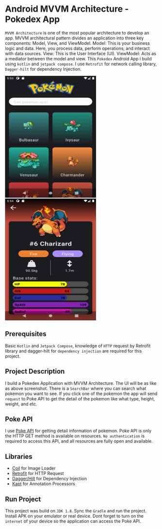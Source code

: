 # Android MVVM Architecture - Pokedex App

`MVVM Architecture` is one of the most popular architecture to develop an app. MVVM architectural pattern divides an application into three key components: Model, View, and ViewModel. Model: This is your business logic and data. Here, you process data, perform operations, and interact with data sources. View: This is the User Interface (UI). ViewModel: Acts as a mediator between the model and view.
This `Pokedex` Android App i build using `kotlin` and `jetpack compose`. I use `Retrofit` for network calling library, `Dagger-hilt` for dependency Injection.

<img src="app/src/main/res/drawable/list_screen_pokedex.png" width=300 height=400> <img src="app/src/main/res/drawable/detail_screen_pokedex.png" width=300 height=400> 

## Prerequisites

Basic `Kotlin` and `Jetpack Compose`, knowledge of `HTTP` request by Retrofit library and dagger-hilt for `dependency injection` are required for this project.

## Project Description

I build a Pokedex Application with MVVM Architecture. The UI will be as like as above screenshot. There is a `SearchBar` where you can search what pokemon you want to see. If you click one of the pokemon the app will send `request` to Poke API to get the detail of the pokemon like what type, height, weight, and etc.

## Poke API

I use [Poke API](https://pokeapi.co/) for getting detail information of pokemon. Poke API is only the HTTP GET method is available on resources. `No authentication` is required to access this API, and all resources are fully open and available.

## Libraries 

* [Coil](https://coil-kt.github.io/coil/compose/) for Image Loader
* [Retrofit](https://github.com/square/retrofit) for HTTP Request
* [Dagger/Hilt](https://github.com/google/dagger/releases) for Dependency Injection
* [Kapt](https://kotlinlang.org/docs/kapt.html) for Annotation Processors

## Run Project

This project was build on `JDK 1.8`. Sync the `Gradle` and run the project. Install APK on your emulator or real device. Dont forget to turn on the `internet` of your device so the application can access the Poke API.

